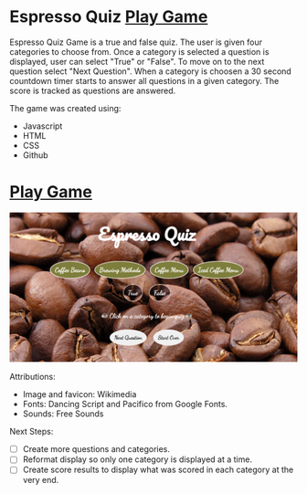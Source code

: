 # Espresso Quiz <a href= https://espresso-quiz.netlify.app/ >Play Game</a>

Espresso Quiz Game is a true and false quiz. The user is given four categories to choose from. Once a category is selected a question is displayed, user can select "True" or "False". To move on to the next question select "Next Question". When a category is choosen a 30 second countdown timer starts to answer all questions in a given category. The score is tracked as questions are answered.

The game was created using:
- Javascript 
- HTML
- CSS
- Github

# <a href= https://espresso-quiz.netlify.app/ >Play Game</a>

<img src="./image/display.png" >

Attributions:
* Image and favicon: Wikimedia
* Fonts: Dancing Script and Pacifico from Google Fonts. 
* Sounds: Free Sounds

Next Steps: 

- [ ] Create more questions and categories.
- [ ] Reformat display so only one category is displayed at a time.
- [ ] Create score results to display what was scored in each   category at the very end.
